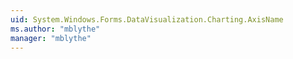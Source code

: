 ```yaml
---
uid: System.Windows.Forms.DataVisualization.Charting.AxisName
ms.author: "mblythe"
manager: "mblythe"
---
```

